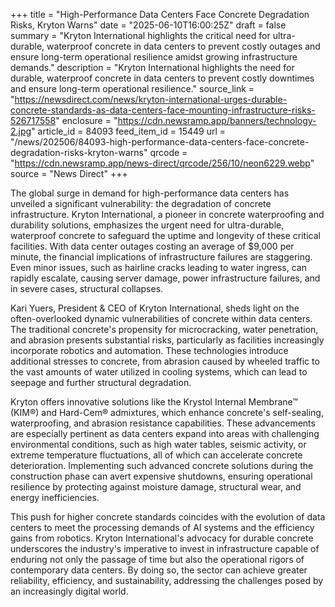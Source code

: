 +++
title = "High-Performance Data Centers Face Concrete Degradation Risks, Kryton Warns"
date = "2025-06-10T16:00:25Z"
draft = false
summary = "Kryton International highlights the critical need for ultra-durable, waterproof concrete in data centers to prevent costly outages and ensure long-term operational resilience amidst growing infrastructure demands."
description = "Kryton International highlights the need for durable, waterproof concrete in data centers to prevent costly downtimes and ensure long-term operational resilience."
source_link = "https://newsdirect.com/news/kryton-international-urges-durable-concrete-standards-as-data-centers-face-mounting-infrastructure-risks-526717558"
enclosure = "https://cdn.newsramp.app/banners/technology-2.jpg"
article_id = 84093
feed_item_id = 15449
url = "/news/202506/84093-high-performance-data-centers-face-concrete-degradation-risks-kryton-warns"
qrcode = "https://cdn.newsramp.app/news-direct/qrcode/256/10/neon6229.webp"
source = "News Direct"
+++

<p>The global surge in demand for high-performance data centers has unveiled a significant vulnerability: the degradation of concrete infrastructure. Kryton International, a pioneer in concrete waterproofing and durability solutions, emphasizes the urgent need for ultra-durable, waterproof concrete to safeguard the uptime and longevity of these critical facilities. With data center outages costing an average of $9,000 per minute, the financial implications of infrastructure failures are staggering. Even minor issues, such as hairline cracks leading to water ingress, can rapidly escalate, causing server damage, power infrastructure failures, and in severe cases, structural collapses.</p><p>Kari Yuers, President & CEO of Kryton International, sheds light on the often-overlooked dynamic vulnerabilities of concrete within data centers. The traditional concrete's propensity for microcracking, water penetration, and abrasion presents substantial risks, particularly as facilities increasingly incorporate robotics and automation. These technologies introduce additional stresses to concrete, from abrasion caused by wheeled traffic to the vast amounts of water utilized in cooling systems, which can lead to seepage and further structural degradation.</p><p>Kryton offers innovative solutions like the Krystol Internal Membrane™ (KIM®) and Hard-Cem® admixtures, which enhance concrete's self-sealing, waterproofing, and abrasion resistance capabilities. These advancements are especially pertinent as data centers expand into areas with challenging environmental conditions, such as high water tables, seismic activity, or extreme temperature fluctuations, all of which can accelerate concrete deterioration. Implementing such advanced concrete solutions during the construction phase can avert expensive shutdowns, ensuring operational resilience by protecting against moisture damage, structural wear, and energy inefficiencies.</p><p>This push for higher concrete standards coincides with the evolution of data centers to meet the processing demands of AI systems and the efficiency gains from robotics. Kryton International's advocacy for durable concrete underscores the industry's imperative to invest in infrastructure capable of enduring not only the passage of time but also the operational rigors of contemporary data centers. By doing so, the sector can achieve greater reliability, efficiency, and sustainability, addressing the challenges posed by an increasingly digital world.</p>